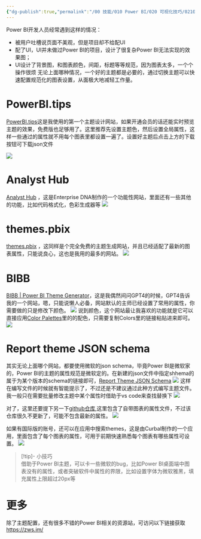 ```yaml
---
{"dg-publish":true,"permalink":"/00 技能/010 Power BI/020 可视化技巧/0210 可视化规范/收藏这5个网站，轻点鼠标制作漂亮的Power BI主题/","tags":["主题","资源导航"]}
---
```


Power BI开发人员经常遇到这样的情况：
- 被用户吐槽说页面不美观，但是项目却不给配UI
- 配了UI，UI并未做过Power BI的项目，设计了很复杂Power BI无法实现的效果图；
- UI设计了背景图，和图表颜色，间距，标题等等规范，因为图表太多，一个个操作很烦
无论上面哪种情况，一个好的主题都是必要的，通过切换主题可以快速配置规范化的图表设置，从面极大地减轻工作量。
# PowerBI.tips

[ PowerBI.tips](https://themes.powerbi.tips/themes/wireframes)这是我使用的第一个主题设计网站，如果开通会员的话还能实时预览主题的效果，免费版也足够用了。这里推荐先设置主题色，然后设置全局属性，这样一些通过的属性就不用每个图表里都设置一遍了。设置好主题后点击上方的下载按钮可下载json文件

![](https://s2.loli.net/2024/01/27/8IbmjA9NGV7QnBZ.png)

# Analyst Hub
[Analyst Hub](https://analysthub.enterprisedna.co/apps/power-bi-theme-generator) ，这是Enterprise DNA制作的一个功能性网站，里面还有一些其他的功能，比如代码格式化，色彩生成器等
![](https://s2.loli.net/2024/01/27/Acg5KUqrXvW3daP.png)


# themes.pbix
[ themes.pbix](https://themegenerator.point-gmbh.com/en/Home) ，这同样是个完全免费的主题生成网站，并且已经适配了最新的图表属性，只能说良心，这也是我用的最多的网站。
![](https://s2.loli.net/2024/01/27/XWGtUAML3NpKbCm.png)

# BIBB

[BIBB | Power BI Theme Generator](https://powerbithemegenerator.bibb.pro/)，这是我偶然间问GPT4的时候，GPT4告诉我的一个网站，嗯，只能说懒人必备，网站默认的主师已经设置了常用的属性，你需要做的只是修改下颜色。
![](https://s2.loli.net/2024/01/27/BywNeiWh8SpVZbL.png)
说到颜色，这个网站最让我喜欢的功能就是它可以直接应用[Color Palettes](https://coolors.co/palettes/trending)里的的配色，只需要复制Colors里的链接粘贴进来即可。
![](https://s2.loli.net/2024/01/27/vGBKTcO63h1LCyJ.png)

# Report theme JSON schema

其实无论上面哪个网站，都要使用微软的json schema，毕竟Power BI是微软家的，Power BI的主题的属性规范是微软定的。在新建的json文件中指定shhema的属于为某个版本的schema的链接即可，[Report Theme JSON Schema](https://github.com/microsoft/powerbi-desktop-samples/tree/main/Report%20Theme%20JSON%20Schema)
![](https://s2.loli.net/2024/01/27/xvOdAsciybLuXKD.png)
这样在编写文件的时候就有智能提示了，不过还是不建议通过此种方式编写主题文件。我一般只在需要批量修改主题中某个属性时借助于vs code来查找替换下
![](https://s2.loli.net/2024/01/27/cMLrxD6AFhloaWw.png)

对了，这里还要提下另一下[github仓库](https://github.com/MattRudy/PowerBI-ThemeTemplates),这里包含了自带图表的属性文件，不过该仓库很久不更新了，可能不包含最新的属性。
![](https://s2.loli.net/2024/01/27/gsrkDUqVHBXlyuh.png)

如果有国际版的账号，还可以在应用中搜索themes，这是由Curbal制作的一个应用，里面包含了每个图表的属性，可用于前期快速熟悉每个图表有哪些属性可设置。
![](https://s2.loli.net/2024/01/27/c6Uv38ZdRHh1pmj.png)

>[!tip]- 小技巧  
> 借助于Power BI主题，可以卡一些微软的bug，比如Power BI桌面端中图表没有的属性，或者突破软件中属性的界限，比如设置字体为微软雅黑，填充属性上限超过20px等

> 

# 更多

除了主题配置，还有很多不错的Power BI相关的资源站，可访问以下链接获取
https://zws.im/󠁴󠁡󠁺󠁰󠁱󠁰󠁷